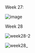 Week 27:

![image](https://user-images.githubusercontent.com/84888389/148535488-30b170da-93c8-40a1-bb60-e1d2f8341579.png)

Week 28

![week28-2](https://user-images.githubusercontent.com/84888389/148673359-51f0dce6-c197-439d-8222-77811a3e0c32.gif)

![week28_](https://user-images.githubusercontent.com/84888389/148673413-166bc795-face-4277-8c3f-893d3ceca987.gif)


